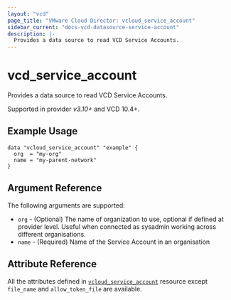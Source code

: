 ```yaml
---
layout: "vcd"
page_title: "VMware Cloud Director: vcloud_service_account"
sidebar_current: "docs-vcd-datasource-service-account"
description: |-
  Provides a data source to read VCD Service Accounts.
---
```


# vcd\_service\_account

Provides a data source to read VCD Service Accounts.

Supported in provider *v3.10+* and VCD 10.4+.

## Example Usage

```hcl
data "vcloud_service_account" "example" {
  org  = "my-org"
  name = "my-parent-network"
}
```

## Argument Reference

The following arguments are supported:

* `org` - (Optional) The name of organization to use, optional if defined at provider level. Useful
  when connected as sysadmin working across different organisations.
* `name` - (Required) Name of the Service Account in an organisation

## Attribute Reference

All the attributes defined in [`vcloud_service_account`](/providers/vmware/vcd/latest/docs/resources/service_account)
resource except `file_name` and `allow_token_file` are available.
